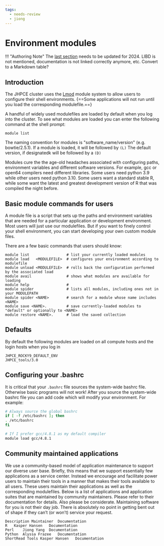 ```yaml
---
tags:
  - needs-review
  - jiong
---
```


# Environment modules

!!! "Authoring Note"
    The [last section](modules.md/#community-maintained-applications) needs to be updated for 2024. LIBD is not mentioned, documentation is not linked correctly anymore, etc. Convert to a Markdown table?

## Introduction

The JHPCE cluster uses the [Lmod](https://lmod.readthedocs.io/en/latest/) module system to allow users to configure their
shell environments. {==Some applications will not run until you load the
corresponding modulefile.==} 

A handful of widely used modulefiles are
loaded by default when you log into the cluster. To see what modules are loaded you can enter the following
command at the shell prompt:

``` linenums="0"
module list
```
The naming convention for modules is "software_name/version" (e.g. bowtie/2.5.1). If a module is loaded, it will be followed by `(L)` The default version, if designatedk will be followed by a `(D)`

Modules cure the the age-old headaches associated with configuring
paths, environment variables and different software versions. For
example, gcc or open64 compilers need different libraries. Some users
need python 3.9 while other users need python 3.10. Some
users want a standard stable R, while some want the latest and
greatest development version of R that was compiled the night before.

## Basic module commands for users

A module file is a script that sets up the paths and environment
variables that are needed for a particular application or development
environment. Most users will just use our modulefiles. But if you want to finely control your shell environment, you can start developing your own custom module files. 

There
are a few basic commands that users should know:

``` linenums="0"
module list                 # list your currently loaded modules
module load   <MODULEFILE>  # configures your environment according to modulefile 
module unload <MODULEFILE>  # rolls back the configuration performed by the associated load
module avail                # shows what modules are available for loading
module help                 # 
module spider               # lists all modules, including ones not in your MODULEPATH
module spider <NAME>        # search for a module whose name includes <NAME>
module save <NAME>.         # save currently-loaded modules to "default" or optionally to <NAME>
module restore <NAME>.      # load the saved collection
```

## Defaults

By default the following modules are loaded on all compute hosts and the login hosts when you log in

``` linenums="0"
JHPCE_ROCKY9_DEFAULT_ENV
JHPCE_tools/3.0
```

## Configuring your .bashrc

It is critical that your `.bashrc` file sources the system-wide bashrc
file. Otherwise basic programs will not work! After you source the system-wide
bashrc file you can add code which will modify your environment. For example:

```bash linenums="0"
# Always source the global bashrc
if [ -f /etc/bashrc ]; then
. /etc/bashrc
fi

# If I prefer gcc/4.8.1 as my default compiler
module load gcc/4.8.1
```

## Community maintained applications

We use a community-based model of application maintenance to support
our diverse user base. Briefly, this means that we support essentially
few applications as a service center. Instead we encourage and
facilitate power users to maintain their tools in a manner that makes
their tools available to all users. These users maintain their
applications as well as the corresponding modulefiles. Below is a list
of applications and application suites that are maintained by
community maintainers. Please refer to their documentation for
details. Also please be considerate. Maintaining software for you is
not their day job. There is absolutely no point in getting bent out of
shape if they can’t (or won’t) service your request.

``` linenums="0"
Description	Maintainer	Documentation
R	Kasper Hansen	Documentation
Perl	Jiong Yang	Documentation
Python	Alyssa Frazee	Documentation
ShortRead Tools	Kasper Hansen	Documentation
```

